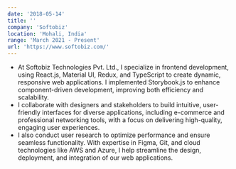 ```yaml
---
date: '2018-05-14'
title: ''
company: 'Softobiz'
location: 'Mohali, India'
range: 'March 2021 - Present'
url: 'https://www.softobiz.com/'
---
```


- At Softobiz Technologies Pvt. Ltd., I specialize in frontend development, using React.js, Material UI, Redux, and TypeScript to create dynamic, responsive web applications. I implemented Storybook.js to enhance component-driven development, improving both efficiency and scalability.
- I collaborate with designers and stakeholders to build intuitive, user-friendly interfaces for diverse applications, including e-commerce and professional networking tools, with a focus on delivering high-quality, engaging user experiences.
- I also conduct user research to optimize performance and ensure seamless functionality. With expertise in Figma, Git, and cloud technologies like AWS and Azure, I help streamline the design, deployment, and integration of our web applications.

